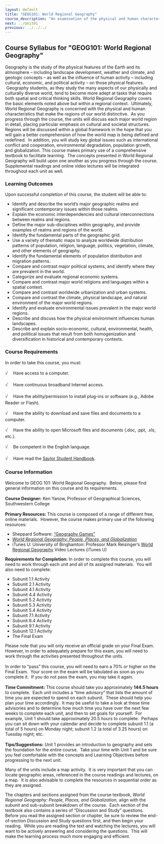 ```yaml
---
layout: default
title: "GEOG101: World Regional Geography"
course_description: "An examination of the physical and human characteristics that make the regions of our world distinctive, placing particular emphasis on cultural and societal structures."
next: ../Unit01
previous: ../../../
---
```

Course Syllabus for "GEOG101: World Regional Geography"
-------------------------------------------------------

Geography is the study of the physical features of the Earth and its
atmosphere – including landscape development, weather and climate, and
geologic concepts – as well as the influence of human activity –
including cultural, economic, and political activity – on those physical
features.  Geography students, as they study the many aspects of our
physically and culturally diverse world, tend to become more adept at
tasks that require both spatial and critical thinking skills. World
Regional Geography covers the basic elements noted above but within a
regional context.  Ultimately, World Regional Geography is concerned
with the physical and human characteristics that make the regions of our
world distinctive.  As you progress through the course, the units will
discuss each major world region in detail, placing particular emphasis
on cultural and societal structures.  Regions will be discussed within a
global framework in the hope that you will gain a better comprehension
of how the world map is being defined and redefined.  In addition, you
will study key global issues such as international conflict and
cooperation, environmental degradation, population growth, and
globalization. This course makes primary use of a comprehensive textbook
to facilitate learning.  The concepts presented in World Regional
Geography will build upon one another as you progress through the
course.  Supplemental readings and online video lectures will be
integrated throughout each unit as well.

### Learning Outcomes

Upon successful completion of this course, the student will be able to:

-   Identify and describe the world’s major geographic realms and
    significant contemporary issues within those realms.
-   Explain the economic interdependencies and cultural interconnections
    between realms and regions.
-   Define the major sub-disciplines within geography, and provide
    examples of realms and regions of the world.
-   Identify the fundamental parts of the geographic grid.
-   Use a variety of thematic maps to analyze worldwide distribution
    patterns of population, religion, language, politics, vegetation,
    climate, and other elements of geography.
-   Identify the fundamental elements of population distribution and
    migration patterns.
-   Compare and contrast major political systems, and identify where
    they are prevalent in the world.
-   Categorize and evaluate regional economic systems.
-   Compare and contrast major world religions and languages within a
    spatial context.
-   Compare and contrast worldwide urbanization and urban systems.
-   Compare and contrast the climate, physical landscape, and natural
    environment of the major world regions.
-   Identify and evaluate environmental issues prevalent in the major
    world regions.
-   Describe and discuss how the physical environment influences human
    landscapes.
-   Describe and explain socio-economic, cultural, environmental,
    health, and political issues that result from both homogenization
    and diversification in historical and contemporary contexts.

### Course Requirements

In order to take this course, you must:  
  
 <span
style="color: rgb(85, 85, 85); font-family: 'Myriad Pro', 'Gill Sans', 'Gill Sans MT', Calibri, sans-serif; font-size: 16px; line-height: 24px;">√
   </span>Have access to a computer.  
  
 <span
style="color: rgb(85, 85, 85); font-family: 'Myriad Pro', 'Gill Sans', 'Gill Sans MT', Calibri, sans-serif; font-size: 16px; line-height: 24px;">√
   </span>Have continuous broadband Internet access.  
  
 <span
style="color: rgb(85, 85, 85); font-family: 'Myriad Pro', 'Gill Sans', 'Gill Sans MT', Calibri, sans-serif; font-size: 16px; line-height: 24px;">√
   </span>Have the ability/permission to install plug-ins or software
(e.g., Adobe Reader or Flash).  
  
 <span
style="color: rgb(85, 85, 85); font-family: 'Myriad Pro', 'Gill Sans', 'Gill Sans MT', Calibri, sans-serif; font-size: 16px; line-height: 24px;">√
   </span>Have the ability to download and save files and documents to a
computer.  
  
 <span
style="color: rgb(85, 85, 85); font-family: 'Myriad Pro', 'Gill Sans', 'Gill Sans MT', Calibri, sans-serif; font-size: 16px; line-height: 24px;">√
   </span>Have the ability to open Microsoft files and documents (.doc,
.ppt, .xls, etc.).  
  
 <span
style="color: rgb(85, 85, 85); font-family: 'Myriad Pro', 'Gill Sans', 'Gill Sans MT', Calibri, sans-serif; font-size: 16px; line-height: 24px;">√
   </span>Be competent in the English language.  
  
 <span
style="color: rgb(85, 85, 85); font-family: 'Myriad Pro', 'Gill Sans', 'Gill Sans MT', Calibri, sans-serif; font-size: 16px; line-height: 24px;">√
   </span>Have read the [Saylor Student
Handbook](http://www.saylor.org/site/wp-content/uploads/2012/05/Saylor-StudentHandbook.pdf).

### Course Information

Welcome to GEOG 101: World Regional Geography.  Below, please find
general information on this course and its requirements.   
    
 **Course Designer:** Ken Yanow, Professor of Geographical Sciences,
Southwestern College  
    
 **Primary Resources:** This course is composed of a range of different
free, online materials.  However, the course makes primary use of the
following resources:

-   Sheppard Software: [“Geography
    Games”](http://www.sheppardsoftware.com/Geography.htm)
-   [*World Regional Geography: People, Places, and
    Globalization*](http://www.saylor.org/site/textbooks/World%20Regional%20Geography.pdf)
-   iTunes U: University of Binghamton: Professor Mark Reisinger’s
    [World Regional
    Geography](http://itunes.apple.com/itunes-u/geog151-world-regional-geography/id393916918?mt=2)
    Video Lectures (iTunes U)

**Requirements for Completion:** In order to complete this course, you
will need to work through each unit and all of its assigned materials.
 You will also need to complete:

-   Subunit 1.1 Activity
-   Subunit 2.1 Activity
-   Subunit 4.1 Activity
-   Subunit 4.4 Activity
-   Subunit 5.2 Activity
-   Subunit 5.3 Activity
-   Subunit 5.4 Activity
-   Subunit 7.1 Activity
-   Subunit 8.4 Activity
-   Subunit 9.1 Activity
-   Subunit 12.1 Activity
-   The Final Exam

Please note that you will only receive an official grade on your Final
Exam.  However, in order to adequately prepare for this exam, you will
need to work through the activities presented throughout the units.  
    
 In order to “pass” this course, you will need to earn a 70% or higher
on the Final Exam.  Your score on the exam will be tabulated as soon as
you complete it.  If you do not pass the exam, you may take it again.  
    
 **Time Commitment:** This course should take you approximately **144.5
hours** to complete.  Each unit includes a “time advisory” that lists
the amount of time you are expected to spend on each subunit.  These
should help you plan your time accordingly.  It may be useful to take a
look at these time advisories and to determine how much time you have
over the next few weeks to complete each unit, and then to set goals for
yourself.  For example, Unit 1 should take approximately 20.5 hours to
complete.  Perhaps you can sit down with your calendar and decide to
complete subunit 1.1 (a total of 5 hours) on Monday night; subunit 1.2
(a total of 3.25 hours) on Tuesday night; etc.  
    
 **Tips/Suggestions:** Unit 1 provides an introduction to geography and
sets the foundation for the entire course.  Take your time with Unit 1
and be sure you feel comfortable with the concepts and Learning
Objectives before progressing to the next unit.    
  
 Many of the units include a map activity.  It is very important that
you can locate geographic areas, referenced in the course readings and
lectures, on a map.  It is also advisable to complete the resources in
sequential order as they are assigned.  
  
 The chapters and sections assigned from the course textbook, *World
Regional Geography: People, Places, and Globalization,* align with the
subunit and sub-subunit breakdown of the course.  Each section of the
textbook also contains a series of “Discussion and Study” questions. 
Before you read the assigned section or chapter, be sure to review the
end-of-section Discussion and Study questions first, and then begin your
reading.  While you are reading the text and watching the lectures, you
will want to be actively answering and considering the questions.  This
will make the learning process much more engaging and efficient.   
  

